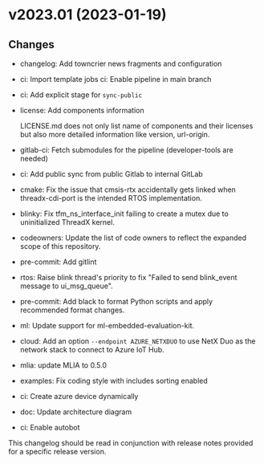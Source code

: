 # v2023.01 (2023-01-19)

## Changes

* changelog: Add towncrier news fragments and configuration
* ci: Import template jobs
  ci: Enable pipeline in main branch
* ci: Add explicit stage for `sync-public`
* license: Add components information

  LICENSE.md does not only list name of components and their
  licenses but also more detailed information like version,
  url-origin.
* gitlab-ci: Fetch submodules for the pipeline (developer-tools are needed)
* ci: Add public sync from public Gitlab to internal GitLab
* cmake: Fix the issue that cmsis-rtx accidentally gets linked when threadx-cdi-port is the intended RTOS implementation.
* blinky: Fix tfm_ns_interface_init failing to create a mutex due to uninitialized ThreadX kernel.
* codeowners: Update the list of code owners to reflect the expanded scope of this repository.
* pre-commit: Add gitlint
* rtos: Raise blink thread's priority to fix "Failed to send blink_event message to ui_msg_queue".
* pre-commit: Add black to format Python scripts and apply recommended format changes.
* ml: Update support for ml-embedded-evaluation-kit.
* cloud: Add an option `--endpoint AZURE_NETXDUO` to use NetX Duo as the network stack to connect to Azure IoT Hub.
* mlia: update MLIA to 0.5.0
* examples: Fix coding style with includes sorting enabled
* ci: Create azure device dynamically
* doc: Update architecture diagram
* ci: Enable autobot


This changelog should be read in conjunction with release notes provided
for a specific release version.
